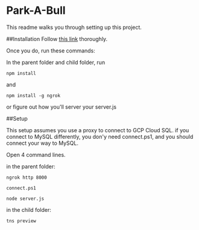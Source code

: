 # Park-A-Bull
This readme walks you through setting up this project.

##Installation
Follow [this link](https://docs.nativescript.org/angular/start/introduction) thoroughly.

Once you do, run these commands:

In the parent folder and child folder, run 
```
npm install
```
and
```
npm install -g ngrok
```

or figure out how you'll server your server.js

##Setup

This setup assumes you use a proxy to connect to GCP Cloud SQL. if you connect to MySQL differently, you don'y need connect.ps1, and you should connect your way to MySQL.


Open 4 command lines.

in the parent folder:
```
ngrok http 8000
```

```
connect.ps1
```

```
node server.js
```
in the child folder:
```
tns preview
```

